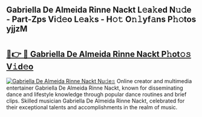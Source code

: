 ## Gabriella De Almeida Rinne Nackt L𝚎a𝚔ed N𝚞𝚍e - Part-Zps Vi𝚍𝚎o L𝚎a𝚔s - H𝚘𝚝 O𝚗𝚕yf𝚊ns P𝚑𝚘tos yjjzM

# <h2><a href="http://kf31x73.oniu.top/?m=Gabriella+De+Almeida+Rinne+Nackt">🔗👉 🔴 Gabriella De Almeida Rinne Nackt P𝚑ot𝚘𝚜 V𝚒d𝚎o</a></h2>

[![Gabriella De Almeida Rinne Nackt Nu𝚍e𝚜](https://i.imgur.com/0qMVB7G.gif)](http://kf31x73.oniu.top/?m=Gabriella+De+Almeida+Rinne+Nackt)
Online creator and multimedia entertainer Gabriella De Almeida Rinne Nackt, known for disseminating dance and lifestyle knowledge through popular dance routines and brief clips. Skilled musician Gabriella De Almeida Rinne Nackt, celebrated for their exceptional talents and accomplishments in the realm of music.  
